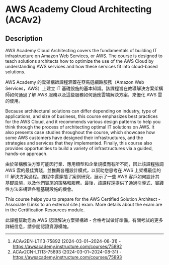 # AWS Academy Cloud Architecting (ACAv2)

## Description

AWS Academy Cloud Architecting covers the fundamentals of building IT infrastructure on Amazon Web Services, or AWS. The course is designed to teach solutions architects how to optimize the use of the AWS Cloud by understanding AWS services and how these services fit into cloud-based solutions.

AWS Academy 的雲架構師課程涵蓋在亞馬遜網路服務（Amazon Web Services，AWS）上建立 IT 基礎設施的基本知識。該課程旨在教導解決方案架構師如何通過了解 AWS 服務以及這些服務如何適應雲端解決方案，來優化 AWS 雲的使用。

Because architectural solutions can differ depending on industry, type of applications, and size of business, this course emphasizes best practices for the AWS Cloud, and it recommends various design patterns to help you think through the process of architecting optimal IT solutions on AWS. It also presents case studies throughout the course, which showcase how some AWS customers have designed their infrastructures, and the strategies and services that they implemented. Finally, this course also provides opportunities to build a variety of infrastructures via a guided, hands-on approach.

由於架構解決方案可能因行業、應用類型和企業規模而有所不同，因此該課程強調 AWS 雲的最佳實踐，並推薦各種設計模式，以幫助您思考在 AWS 上架構最佳的 IT 解決方案過程。課程中還穿插了案例研究，展示了一些 AWS 客戶如何設計其基礎設施，以及他們實施的策略和服務。最後，該課程還提供了通過引導式、實踐性方法來構建各種基礎設施的機會。

This course helps you to prepare for the AWS Certified Solution Architect - Associate (Links to an external site.) exam. More details about the exam are in the Certification Resources module.

此課程幫助您為 AWS 認證解決方案架構師 - 合格考試做好準備。有關考試的更多詳細信息，請參閱認證資源模塊。

---

1. ACAv2EN-LTI13-75892 (2024-03-01~2024-08-31) - https://awsacademy.instructure.com/courses/75892
2. ACAv2CN-LTI13-75893 (2024-03-01~2024-08-31) - https://awsacademy.instructure.com/courses/75893
